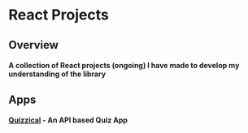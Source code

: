 # React Projects

## Overview

#### A collection of React projects (ongoing) I have made to develop my understanding of the library

## Apps

#### [Quizzical](https://github.com/martinlrmr/react-projects/tree/main/quizzical) - An API based Quiz App
